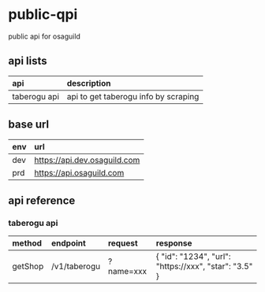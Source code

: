# public-qpi
public api for osaguild

## api lists
| api | description |
| :--- | :--- |
| taberogu api | api to get taberogu info by scraping |

## base url
| env | url |
| :--- | :--- |
| dev | https://api.dev.osaguild.com |
| prd | https://api.osaguild.com |

## api reference

### taberogu api
| method | endpoint |  request | response |
| :---- | :---- | :---- | :---- |
| getShop | /v1/taberogu  | ?name=xxx  | { "id": "1234", "url": "https://xxx", "star": "3.5" } |
